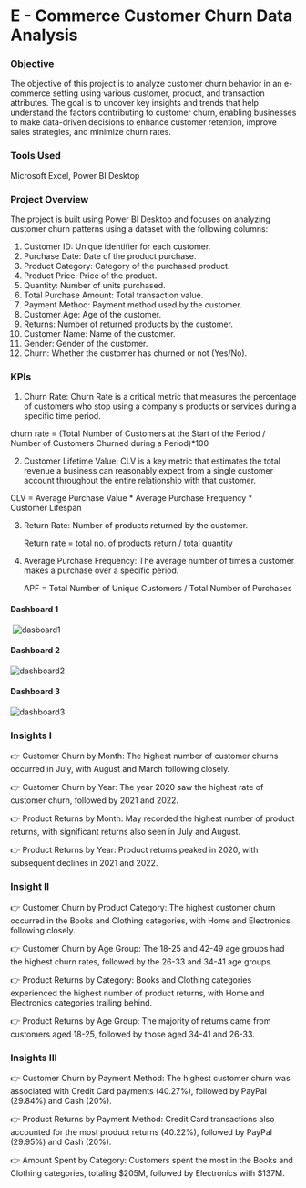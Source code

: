 # E - Commerce Customer Churn Data Analysis


### Objective

The objective of this project is to analyze customer churn behavior in an e-commerce setting using various customer, product, and transaction attributes.
The goal is to uncover key insights and trends that help understand the factors contributing to customer churn, enabling businesses to make data-driven decisions to enhance customer retention, improve sales strategies, and minimize churn rates.


### Tools Used

Microsoft Excel, Power BI Desktop


### Project Overview

The project is built using Power BI Desktop and focuses on analyzing customer churn patterns using a dataset with the following columns:

1. Customer ID: Unique identifier for each customer.
2. Purchase Date: Date of the product purchase.
3. Product Category: Category of the purchased product.
4. Product Price: Price of the product.
5. Quantity: Number of units purchased.
6. Total Purchase Amount: Total transaction value.
7. Payment Method: Payment method used by the customer.
8. Customer Age: Age of the customer.
9. Returns: Number of returned products by the customer.
10. Customer Name: Name of the customer.
11. Gender: Gender of the customer.
12. Churn: Whether the customer has churned or not (Yes/No).


### KPIs

1. Churn Rate: Churn Rate is a critical metric that measures the percentage of customers who stop using a company's products or services during a specific time period.

churn rate = (Total Number of Customers at the Start of the Period / Number of Customers Churned during a Period)*100
​
 

2. Customer Lifetime Value: CLV is a key metric that estimates the total revenue a business can reasonably expect from a single customer account throughout the entire relationship with that customer.

  CLV = Average Purchase Value * Average Purchase Frequency * Customer Lifespan


3. Return Rate: Number of products returned by the customer.

   Return rate = total no. of products return / total quantity


4. Average Purchase Frequency: The average number of times a customer makes a purchase over a specific period.

   APF = Total Number of Unique Customers / Total Number of Purchases


#### Dashboard 1
​
![dasboard1](https://github.com/user-attachments/assets/497ce275-c564-494a-97d1-067255ba0ea2)

#### Dashboard 2

![dashboard2](https://github.com/user-attachments/assets/89a6ae2c-9790-4849-bea3-ca5c60ae55d7)

#### Dashboard 3

![dashboard3](https://github.com/user-attachments/assets/326e2e20-d06c-49f0-900e-ab93c9c4ec97)


### Insights I

👉 Customer Churn by Month: The highest number of customer churns occurred in July, with August and March following closely.

👉 Customer Churn by Year: The year 2020 saw the highest rate of customer churn, followed by 2021 and 2022.

👉 Product Returns by Month: May recorded the highest number of product returns, with significant returns also seen in July and August.

👉 Product Returns by Year: Product returns peaked in 2020, with subsequent declines in 2021 and 2022.


### Insight II

👉 Customer Churn by Product Category: The highest customer churn occurred in the Books and Clothing categories, with Home and Electronics following closely.

👉 Customer Churn by Age Group: The 18-25 and 42-49 age groups had the highest churn rates, followed by the 26-33 and 34-41 age groups.

👉 Product Returns by Category: Books and Clothing categories experienced the highest number of product returns, with Home and Electronics categories trailing behind.

👉 Product Returns by Age Group: The majority of returns came from customers aged 18-25, followed by those aged 34-41 and 26-33.


### Insights III

👉 Customer Churn by Payment Method: The highest customer churn was associated with Credit Card payments (40.27%), followed by PayPal (29.84%) and Cash (20%).

👉 Product Returns by Payment Method: Credit Card transactions also accounted for the most product returns (40.22%), followed by PayPal (29.95%) and Cash (20%).

👉 Amount Spent by Category: Customers spent the most in the Books and Clothing categories, totaling $205M, followed by Electronics with $137M.



